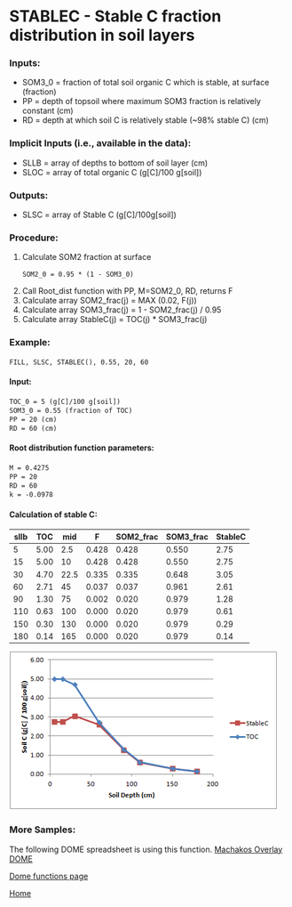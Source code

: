 # STABLEC - Stable C fraction distribution in soil layers

### Inputs:
* SOM3_0 = fraction of total soil organic C which is stable, at surface (fraction)
* PP = depth of topsoil where maximum SOM3 fraction is relatively constant (cm)
* RD = depth at which soil C is relatively stable (~98% stable C) (cm)

### Implicit Inputs (i.e., available in the data):
* SLLB = array of depths to bottom of soil layer (cm)
* SLOC = array of total organic C (g[C]/100 g[soil])

### Outputs:
* SLSC = array of Stable C (g[C]/100g[soil])

### Procedure:
1.	Calculate SOM2 fraction at surface 
    ```Fortran
    SOM2_0 = 0.95 * (1 - SOM3_0)
    ```
2.	Call Root_dist function with PP, M=SOM2_0, RD, returns F
3.	Calculate array SOM2_frac(j) = MAX (0.02, F(j))
4.	Calculate array SOM3_frac(j) = 1 - SOM2_frac(j) / 0.95
5.	Calculate array StableC(j) = TOC(j) * SOM3_frac(j)

### Example:
```
FILL, SLSC, STABLEC(), 0.55, 20, 60
```

#### Input:
```
TOC_0 = 5 (g[C]/100 g[soil])
SOM3_0 = 0.55 (fraction of TOC)
PP = 20 (cm)
RD = 60 (cm)
```

#### Root distribution function parameters:
```
M = 0.4275
PP = 20
RD = 60
k = -0.0978
```

#### Calculation of stable C:
| sllb | TOC | mid | F | SOM2_frac | SOM3_frac | StableC |
| ---- | ---- | ---- | ---- | ---- | ---- | ---- |
| 5 | 5.00 | 2.5 | 0.428 | 0.428 | 0.550 | 2.75 |
| 15 | 5.00 | 10 | 0.428 | 0.428 | 0.550 | 2.75 |
| 30 | 4.70 | 22.5 | 0.335 | 0.335 | 0.648 | 3.05 |
| 60 | 2.71 | 45 | 0.037 | 0.037 | 0.961 | 2.61 |
| 90 | 1.30 | 75 | 0.002 | 0.020 | 0.979 | 1.28 |
| 110 | 0.63 | 100 | 0.000 | 0.020 | 0.979 | 0.61 |
| 150 | 0.30 | 130 | 0.000 | 0.020 | 0.979 | 0.29 |
| 180 | 0.14 | 165 | 0.000 | 0.020 | 0.979 | 0.14 |

![image](images/STABLEC.png)

### More Samples:
The following DOME spreadsheet is using this function.
[Machakos Overlay DOME](https://github.com/agmip/json-translation-samples/blob/master/Maize_Machakos/raw/Field_Overlay-Machakos-MAZ.xlsx?raw=true)

[Dome functions page](DOME_functions.md)

[Home](index.md)


